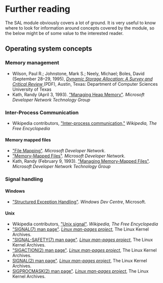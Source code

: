 # Further reading

The SAL module obviously covers a lot of ground. It is very useful to know where to look for information around concepts covered by the module, so the below might be of some value to the interested reader. 

## Operating system concepts
### Memory management
* Wilson, Paul R.; Johnstone, Mark S.; Neely, Michael; Boles, David (September 28–29, 1995), [_Dynamic Storage Allocation: A Survey and Critical Review_ ](http://www.cs.northwestern.edu/~pdinda/icsclass/doc/dsa.pdf)(PDF), Austin, Texas: Department of Computer Sciences University of Texas
* Kath, Randy (April 3, 1993). ["Managing Heap Memory"](https://msdn.microsoft.com/en-us/library/ms810603.aspx). _Microsoft Developer Network Technology Group_

### Inter-Process Communication
* Wikipedia contributors, ["Inter-process communication,"](https://en.wikipedia.org/wiki/Inter-process_communication) _Wikipedia, The Free Encyclopedia_

#### Memory mapped files
* ["File Mapping"](https://msdn.microsoft.com/en-us/library/windows/desktop/aa366556.aspx). _Microsoft Developer Network_.
* ["Memory-Mapped Files"](https://msdn.microsoft.com/en-us/library/dd997372.aspx). _Microsoft Developer Network_. 
* Kath, Randy (February 9, 1993). ["Managing Memory-Mapped Files"](https://msdn.microsoft.com/en-us/library/ms810613.aspx). _Microsoft Developer Network Technology Group_

### Signal handling
#### Windows
* ["Structured Exception Handling"](https://msdn.microsoft.com/en-us/library/windows/desktop/ms680657.aspx). _Windows Dev Centre_, Microsoft.

#### Unix
* Wikipedia contributors, ["Unix signal"](https://en.wikipedia.org/wiki/Unix_signal). _Wikipedia, The Free Encyclopedia_
* ["SIGNAL(7) man page"](http://man7.org/linux/man-pages/man7/signal.7.html). [_Linux man-pages project_](https://www.kernel.org/doc/man-pages/), The Linux Kernel Archives.
* ["SIGNAL-SAFETY(7) man page"](http://man7.org/linux/man-pages/man7/signal-safety.7.html). [_Linux man-pages project_](https://www.kernel.org/doc/man-pages/), The Linux Kernel Archives.
* ["SIGACTION(2) man page"](http://man7.org/linux/man-pages/man2/sigaction.2.html). [_Linux man-pages project_](https://www.kernel.org/doc/man-pages/), The Linux Kernel Archives.
* [SIGNAL(2) man page"](http://man7.org/linux/man-pages/man2/signal.2.html). [_Linux man-pages project_](https://www.kernel.org/doc/man-pages/), The Linux Kernel Archives.
* [SIGPROCMASK(2) man page"](http://man7.org/linux/man-pages/man2/sigprocmask.2.html). [_Linux man-pages project_](https://www.kernel.org/doc/man-pages/), The Linux Kernel Archives.


